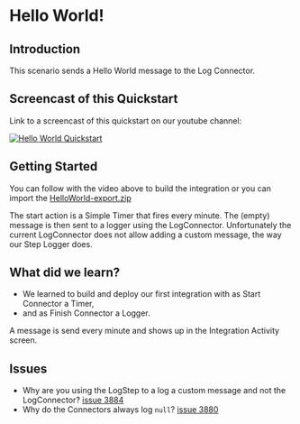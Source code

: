 # Hello World!

## Introduction

This scenario sends a Hello World message to the Log Connector. 

## Screencast of this Quickstart

Link to a screencast of this quickstart on our youtube channel:

[![Hello World Quickstart](https://img.youtube.com/vi/Z81TyyvBxy0/0.jpg)](https://youtu.be/Z81TyyvBxy0)


## Getting Started

You can follow with the video above to build the integration or you can import the [HelloWorld-export.zip](HelloWorld-export.zip?raw=true)

The start action is a Simple Timer that fires every minute. The (empty) message is then sent to a logger using the LogConnector. Unfortunately the current LogConnector does not allow adding a custom message, the way our Step Logger does.

## What did we learn?

* We learned to build and deploy our first integration with as Start Connector a Timer, 
* and as Finish Connector a Logger. 

A message is send every minute and shows up in the Integration Activity screen.

## Issues
* Why are you using the LogStep to a log a custom message and not the LogConnector? [issue 3884](https://github.com/syndesisio/syndesis/issues/3884)
* Why do the Connectors always log `null`? [issue 3880](https://github.com/syndesisio/syndesis/issues/3880)
